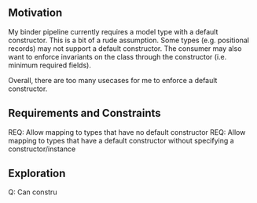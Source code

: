 
## Motivation

My binder pipeline currently requires a model type with a default constructor.
This is a bit of a rude assumption. Some types (e.g. positional records) may not support a default constructor.
The consumer may also want to enforce invariants on the class through the constructor (i.e. minimum required fields).

Overall, there are too many usecases for me to enforce a default constructor.

## Requirements and Constraints
REQ: Allow mapping to types that have no default constructor
REQ: Allow mapping to types that have a default constructor without specifying a constructor/instance


## Exploration

Q: Can constru